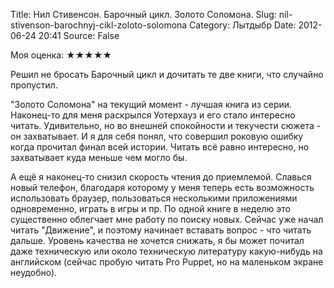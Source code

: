 Title: Нил Стивенсон. Барочный цикл. Золото Соломона.
Slug: nil-stivenson-barochnyj-cikl-zoloto-solomona
Category: Лытдыбр
Date: 2012-06-24 20:41
Source: False

Моя оценка: ★★★★★

Решил не бросать Барочный цикл и дочитать те две книги, что случайно пропустил.

"Золото Соломона" на текущий момент - лучшая книга из серии. Наконец-то для меня раскрылся Уотерхауз и его стало интересно читать. Удивительно, но во внешней спокойности и текучести сюжета - он захватывает. И я для себя понял, что совершил роковую ошибку когда прочитал финал всей истории. Читать всё равно интересно, но захватывает куда меньше чем могло бы.

А ещё я наконец-то снизил скорость чтения до приемлемой. Славься новый телефон, благодаря которому у меня теперь есть возможность использовать браузер, пользоваться несколькими приложениями одновременно, играть в игры и пр. По одной книге в неделю это существенно облегчает мне работу по поиску новых. Сейчас уже начал читать "Движение", и поэтому начинает вставать вопрос - что читать дальше. Уровень качества не хочется снижать, я бы может почитал даже техническую или около техническую литературу какую-нибудь на английском (сейчас пробую читать Pro Puppet, но на маленьком экране неудобно).
